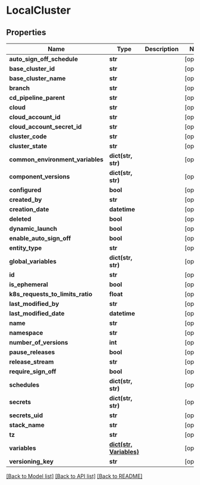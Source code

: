 # LocalCluster

## Properties
Name | Type | Description | Notes
------------ | ------------- | ------------- | -------------
**auto_sign_off_schedule** | **str** |  | [optional] 
**base_cluster_id** | **str** |  | [optional] 
**base_cluster_name** | **str** |  | [optional] 
**branch** | **str** |  | [optional] 
**cd_pipeline_parent** | **str** |  | [optional] 
**cloud** | **str** |  | [optional] 
**cloud_account_id** | **str** |  | [optional] 
**cloud_account_secret_id** | **str** |  | [optional] 
**cluster_code** | **str** |  | [optional] 
**cluster_state** | **str** |  | [optional] 
**common_environment_variables** | **dict(str, str)** |  | [optional] 
**component_versions** | **dict(str, str)** |  | [optional] 
**configured** | **bool** |  | [optional] 
**created_by** | **str** |  | [optional] 
**creation_date** | **datetime** |  | [optional] 
**deleted** | **bool** |  | [optional] 
**dynamic_launch** | **bool** |  | [optional] 
**enable_auto_sign_off** | **bool** |  | [optional] 
**entity_type** | **str** |  | [optional] 
**global_variables** | **dict(str, str)** |  | [optional] 
**id** | **str** |  | [optional] 
**is_ephemeral** | **bool** |  | [optional] 
**k8s_requests_to_limits_ratio** | **float** |  | [optional] 
**last_modified_by** | **str** |  | [optional] 
**last_modified_date** | **datetime** |  | [optional] 
**name** | **str** |  | [optional] 
**namespace** | **str** |  | [optional] 
**number_of_versions** | **int** |  | [optional] 
**pause_releases** | **bool** |  | [optional] 
**release_stream** | **str** |  | [optional] 
**require_sign_off** | **bool** |  | [optional] 
**schedules** | **dict(str, str)** |  | [optional] 
**secrets** | **dict(str, str)** |  | [optional] 
**secrets_uid** | **str** |  | [optional] 
**stack_name** | **str** |  | [optional] 
**tz** | **str** |  | [optional] 
**variables** | [**dict(str, Variables)**](Variables.md) |  | [optional] 
**versioning_key** | **str** |  | [optional] 

[[Back to Model list]](../README.md#documentation-for-models) [[Back to API list]](../README.md#documentation-for-api-endpoints) [[Back to README]](../README.md)


